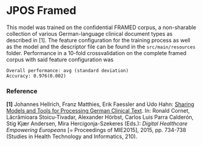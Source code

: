 # JPOS Framed
This model was trained on the confidential FRAMED corpus, a non-sharable collection of various German-language clinical
document types as described in [1].
The feature configuration for the training process as well as the model and the descriptor file can be found in the `src/main/resources` folder.
Performance in a 10-fold crossvalidation on the complete framed corpus with said feature configuration was
```
Overall performance: avg (standard deviation)
Accuracy: 0.976(0.002)
```

### Reference
**[1]** Johannes Hellrich, Franz Matthies, Erik Faessler and Udo Hahn: [Sharing Models and Tools for Processing German Clinical Text](http://ebooks.iospress.nl/volumearticle/39444). In: Ronald Cornet, Lăcrămioara Stoicu-Tivadar, Alexander Hörbst, Carlos Luis Parra Calderón, Stig Kjær Andersen, Mira Hercigonja-Szekeres (Eds.): *Digital Healthcare Empowering Europeans* [= Proceedings of MIE2015], 2015, pp. 734-738 (Studies in Health Technology and Informatics, 210).
